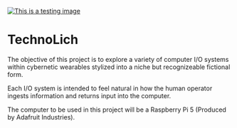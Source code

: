 [![This is a testing image]()](www.google.com)

# TechnoLich
The objective of this project is to explore a variety of computer I/O systems within cybernetic wearables stylized into a niche but recognizeable fictional form.

Each I/O system is intended to feel natural in how the human operator ingests information and returns input into the computer.

The computer to be used in this project will be a Raspberry Pi 5 (Produced by Adafruit Industries).
